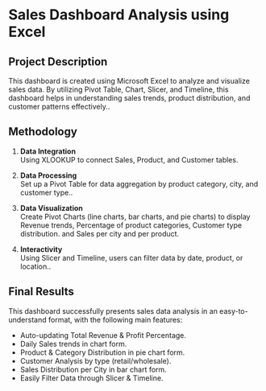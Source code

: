 # Sales Dashboard Analysis using Excel
## Project Description
This dashboard is created using Microsoft Excel to analyze and visualize sales data. By utilizing Pivot Table, Chart, Slicer, and Timeline, this dashboard helps in understanding sales trends, product distribution, and customer patterns effectively..

## Methodology
1. **Data Integration**  
Using XLOOKUP to connect Sales, Product, and Customer tables.  

2. **Data Processing**  
Set up a Pivot Table for data aggregation by product category, city, and customer type..

3. **Data Visualization**  
Create Pivot Charts (line charts, bar charts, and pie charts) to display Revenue trends, Percentage of product categories, Customer type distribution. and Sales per city and per product.

4. **Interactivity**  
Using Slicer and Timeline, users can filter data by date, product, or location..

## Final Results
This dashboard successfully presents sales data analysis in an easy-to-understand format, with the following main features:
- Auto-updating Total Revenue & Profit Percentage.
- Daily Sales trends in chart form.
- Product & Category Distribution in pie chart form.
- Customer Analysis by type (retail/wholesale).
- Sales Distribution per City in bar chart form.
- Easily Filter Data through Slicer & Timeline.
